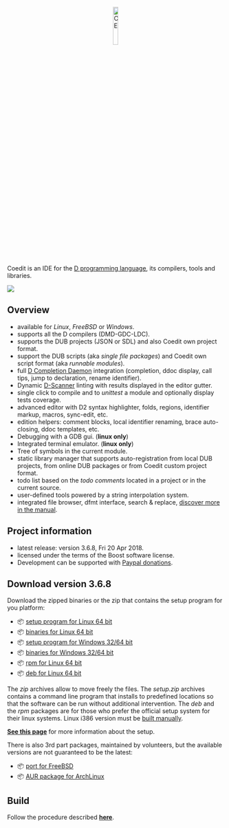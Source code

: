 <p align="center">
  <img src="https://github.com/BBasile/Coedit/raw/master/logo/coedit.png?raw=true" width="15%" height="15%" alt="CE"/>
</p>

Coedit is an IDE for the [D programming language](https://dlang.org), its compilers, tools and libraries.

[![](https://bbasile.github.io/Coedit/img/coedit_kde4_thumb.png)](https://bbasile.github.io/Coedit/img/coedit_kde4.png)

**Overview**
---

- available for _Linux_, _FreeBSD_ or _Windows_.
- supports all the D compilers (DMD-GDC-LDC).
- supports the DUB projects (JSON or SDL) and also Coedit own project format.
- support the DUB scripts (aka _single file packages_) and Coedit own script format (aka _runnable modules_).
- full [D Completion Daemon](https://github.com/dlang-community/DCD) integration (completion, ddoc display, call tips, jump to declaration, rename identifier).
- Dynamic [D-Scanner](https://github.com/dlang-community/D-Scanner) linting with results displayed in the editor gutter.
- single click to compile and to _unittest_ a module and optionally display tests coverage.
- advanced editor with D2 syntax highlighter, folds, regions, identifier markup, macros, sync-edit, etc.
- edition helpers: comment blocks, local identifier renaming, brace auto-closing, ddoc templates, etc.
- Debugging with a GDB gui. (**linux only**)
- Integrated terminal emulator. (**linux only**)
- Tree of symbols in the current module.
- static library manager that supports auto-registration from local DUB projects, from online DUB packages or from Coedit custom project format.
- todo list based on the _todo comments_ located in a project or in the current source.
- user-defined tools powered by a string interpolation system.
- integrated file browser, dfmt interface, search & replace, [discover more in the manual](https://bbasile.github.io/Coedit/).

**Project information**
---

- latest release: version 3.6.8, Fri 20 Apr 2018.
- licensed under the terms of the Boost software license.
- Development can be supported with [Paypal donations](https://www.paypal.com/cgi-bin/webscr?cmd=_s-xclick&hosted_button_id=AQDJVC39PJF7J).

**Download version 3.6.8**
---

Download the zipped binaries or the zip that contains the setup program for you platform:

- :package: [setup program for Linux 64 bit](https://github.com/BBasile/Coedit/releases/download/v3.6.8/coedit.3.6.8.linux64.setup.zip)
- :package: [binaries for Linux 64 bit](https://github.com/BBasile/Coedit/releases/download/v3.6.8/coedit.3.6.8.linux64.zip)
- :package: [setup program for Windows 32/64 bit](https://github.com/BBasile/Coedit/releases/download/v3.6.8/coedit.3.6.8.win32.setup.zip)
- :package: [binaries for Windows 32/64 bit](https://github.com/BBasile/Coedit/releases/download/v3.6.8/coedit.3.6.8.win32.zip)
- :package: [rpm for Linux 64 bit](https://github.com/BBasile/Coedit/releases/download/v3.6.8/coedit-3.6.8-0.x86_64.rpm)
- :package: [deb for Linux 64 bit](https://github.com/BBasile/Coedit/releases/download/v3.6.8/coedit-3.6.8.amd64.deb)

The _zip_ archives allow to move freely the files.
The _setup.zip_ archives contains a command line program that installs to predefined locations so that the software can be run without additional intervention.
The _deb_ and the _rpm_ packages are for those who prefer the official setup system for their linux systems.
Linux i386 version must be [built manually](https://bbasile.github.io/Coedit/build.html).

[**See this page**](https://bbasile.github.io/Coedit/setup.html) for more information about the setup.

There is also 3rd part packages, maintained by volunteers, but the available versions are not guaranteed to be the latest:

- :package: [port for FreeBSD](https://www.freshports.org/editors/coedit/)
- :package: [AUR package for ArchLinux](https://aur.archlinux.org/packages/coedit-bin/)

**Build**
---

Follow the procedure described [**here**](https://bbasile.github.io/Coedit/build.html).

